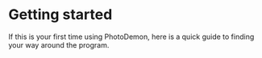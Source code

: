 # Getting started
If this is your first time using PhotoDemon, here is a quick guide to finding your way around the program.
